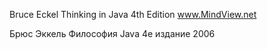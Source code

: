 Bruce Eckel
Thinking in Java
4th Edition
www.MindView.net

Брюс Эккель
Философия Java
4е издание
2006